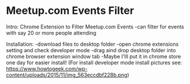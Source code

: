 # Meetup.com Events Filter

Intro:
Chrome Extension to Filter Meetup.com Events
-can filter for events with say 20 or more people attending


Installation:
-download files to desktop folder
-open chrome extensions setting and check developer mode
-drag aind drop desktop folder into chrome browser extension window tab
-Maybe I'lll put it in chrome store one day for easier install!
(For install developer mode install pictures see: https://www.howtogeek.com/wp-content/uploads/2015/11/img_563eccdbf228b.png)
